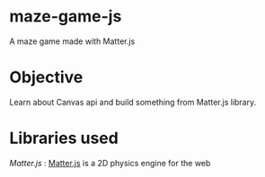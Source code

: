 # maze-game-js
A maze game made with Matter.js

# Objective
Learn about Canvas api and build something from Matter.js library.

# Libraries used
*Matter.js* : [Matter.js](https://brm.io/matter-js/)  is a 2D physics engine for the web
